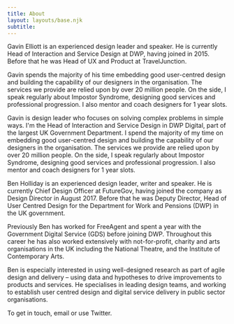 ```yaml
---
title: About
layout: layouts/base.njk
subtitle:
---
```



<div class="intro">Gavin Elliott is an experienced design leader and speaker. He is currently Head of Interaction and Service Design at DWP, having joined in 2015. Before that he was Head of UX and Product at TravelJunction.</div>

Gavin spends the majority of his time embedding good user-centred design and building the capability of our designers in the organisation. The services we provide are relied upon by over 20 million people. On the side, I speak regularly about Impostor Syndrome, designing good services and professional progression. I also mentor and coach designers for 1 year slots.

Gavin is design leader who focuses on solving complex problems in simple ways. I'm the Head of Interaction and Service Design in DWP Digital, part of the largest UK Government Department. I spend the majority of my time on embedding good user-centred design and building the capability of our designers in the organisation. The services we provide are relied upon by over 20 million people. On the side, I speak regularly about Impostor Syndrome, designing good services and professional progression. I also mentor and coach designers for 1 year slots.

Ben Holliday is an experienced design leader, writer and speaker. He is currently Chief Design Officer at FutureGov, having joined the company as Design Director in August 2017. Before that he was Deputy Director, Head of User Centred Design for the Department for Work and Pensions (DWP) in the UK government.

Previously Ben has worked for FreeAgent and spent a year with the Government Digital Service (GDS) before joining DWP. Throughout this career he has also worked extensively with not-for-profit, charity and arts organisations in the UK including the National Theatre, and the Institute of Contemporary Arts.

Ben is especially interested in using well-designed research as part of agile design and delivery – using data and hypotheses to drive improvements to products and services. He specialises in leading design teams, and working to establish user centred design and digital service delivery in public sector organisations.

To get in touch, email or use Twitter.
